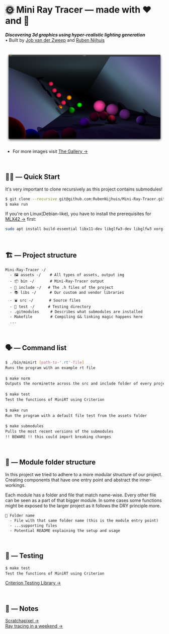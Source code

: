 # 🌞 Mini Ray Tracer — made with ❤️ and 🧠

<b><i>Discovering 3d graphics using hyper-realistic lighting generation</i></b>  
• Built by [Job van der Zweep](https://github.com/joppiesaus) and [Ruben Nijhuis](https://github.com/rubennijhuis)

<br>

<img src="assets/halllway.png" alt="24 balls in a hallway with multicoloured lights and color transitions">

- For more images visit [The Gallery →](https://rubennijhuis.com/projects/minirt)

<br>

## 🏃‍♀️ —  Quick Start
It's very important to clone recursively as this project contains submodules!
```sh
$ git clone --recursive git@github.com:RubenNijhuis/Mini-Ray-Tracer.git
$ make run
```

If you're on Linux(Debian-like), you have to install the prerequisites for [MLX42 →](https://github.com/codam-coding-college/MLX42/) first:
```sh
sudo apt install build-essential libx11-dev libglfw3-dev libglfw3 xorg-dev
```

<br>

## 🏗 — Project structure
```
Mini-Ray-Tracer -/
  - 🖼 assets -/    # All types of assets, output img
  - 📦 bin -/       # Mini-Ray-Tracer output
  - 👀 include -/   # The .h files of the project
  - 📚 libs -/      # Our custom and vendor libraries
  - ⛲️ src -/       # Source files
  - 🧪 test -/      # Testing directory
  - .gitmodules     # Describes what submodules are installed
  - Makefile        # Compiling && linking magic happens here
  ...
```

<br>

## 🗣 — Command list
```sh
$ ./bin/minirt [path-to-'.rt'-file]
Runs the program with an example rt file

$ make norm
Outputs the norminette across the src and include folder of every project

$ make test
Test the functions of MiniRT using Criterion

$ make run
Run the program with a default file test from the assets folder

$ make submodules
Pulls the most recent versions of the submodules 
!! BEWARE !! this could import breaking changes
```

<br>

## 🎪 — Module folder structure

In this project we tried to adhere to a more modular structure of our project. Creating components that have one entry point and abstract the inner-workings.

Each module has a folder and file that match name-wise. Every other file can be seen as a part of that bigger module. In some cases some functions might be exposed to the larger project as it follows the DRY principle more.

```
📁 Folder name
  - File with that same folder name (this is the module entry point)
  - ...supporting files
  - Potential README explaining the setup and usage
```

<br>

## 🧪 — Testing
```sh
$ make test
Test the functions of MiniRT using Criterion
```
[Criterion Testing Library →](https://github.com/Snaipe/Criterion)  

<br>

## 📝 — Notes
[Scratchapixel →](https://www.scratchapixel.com/)  
[Ray tracing in a weekend →](https://raytracing.github.io/books/RayTracingInOneWeekend.html)
